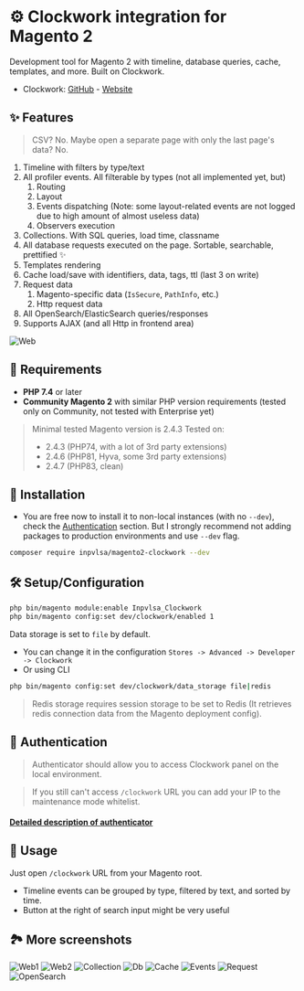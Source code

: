 # ⚙️ Clockwork integration for Magento 2

Development tool for Magento 2 with timeline, database queries, cache, templates, and more. Built on Clockwork.

- Clockwork: [GitHub](https://github.com/itsgoingd/clockwork) - [Website](https://underground.works/clockwork/) 

## ✨ Features

> CSV? No. Maybe open a separate page with only the last page's data? No.


1. Timeline with filters by type/text
2. All profiler events. All filterable by types (not all implemented yet, but)
    1. Routing
    2. Layout
    3. Events dispatching (Note: some layout-related events are not logged due to high amount of almost useless data)
    4. Observers execution
3. Collections. With SQL queries, load time, classname
4. All database requests executed on the page. Sortable, searchable, prettified ✨
5. Templates rendering
6. Cache load/save with identifiers, data, tags, ttl (last 3 on write)
7. Request data
    1. Magento-specific data (`IsSecure`, `PathInfo`, etc.)
    2. Http request data
8. All OpenSearch/ElasticSearch queries/responses
9. Supports AJAX (and all Http in frontend area)

![Web](https://github.com/INPVLSA/magento-clockwork/blob/assets/repo_asset/Web.png?raw=true)

## 📝 Requirements

- **PHP 7.4** or later
- **Community Magento 2** with similar PHP version requirements (tested only on Community, not tested with Enterprise yet)

> Minimal tested Magento version is 2.4.3 
> Tested on:
> - 2.4.3 (PHP74, with a lot of 3rd party extensions)
> - 2.4.6 (PHP81, Hyva, some 3rd party extensions)
> - 2.4.7 (PHP83, clean)

## 🔧 Installation

- You are free now to install it to non-local instances (with no `--dev`), check the [Authentication](#-authentication) section. But I strongly recommend not adding packages to production environments and use `--dev` flag.

```bash
composer require inpvlsa/magento2-clockwork --dev
```

## 🛠️ Setup/Configuration

```bash
php bin/magento module:enable Inpvlsa_Clockwork
php bin/magento config:set dev/clockwork/enabled 1
```

Data storage is set to `file` by default. 

- You can change it in the configuration `Stores -> Advanced -> Developer -> Clockwork`
- Or using CLI 
```bash
php bin/magento config:set dev/clockwork/data_storage file|redis
```

> Redis storage requires session storage to be set to Redis (It retrieves redis connection data from the Magento deployment config).

## 🔐 Authentication

> Authenticator should allow you to access Clockwork panel on the local environment.

> If you still can't access `/clockwork` URL you can add your IP to the maintenance mode whitelist.

#### [Detailed description of authenticator](_doc/Authentication.md)

## 🧐 Usage

Just open `/clockwork` URL from your Magento root.

- Timeline events can be grouped by type, filtered by text, and sorted by time.
- Button at the right of search input might be very useful

## 🏞️ More screenshots

![Web1](https://github.com/INPVLSA/magento-clockwork/blob/assets/repo_asset/Web.png?raw=true)
![Web2](https://github.com/INPVLSA/magento-clockwork/blob/assets/repo_asset/Web2.png?raw=true)
![Collection](https://github.com/INPVLSA/magento-clockwork/blob/assets/repo_asset/Collection.png?raw=true)
![Db](https://github.com/INPVLSA/magento-clockwork/blob/assets/repo_asset/Db.png?raw=true)
![Cache](https://github.com/INPVLSA/magento-clockwork/blob/assets/repo_asset/Cache.png?raw=true)
![Events](https://github.com/INPVLSA/magento-clockwork/blob/assets/repo_asset/Events.png?raw=true)
![Request](https://github.com/INPVLSA/magento-clockwork/blob/assets/repo_asset/Request.png?raw=true)
![OpenSearch](https://github.com/INPVLSA/magento-clockwork/blob/assets/repo_asset/OpenSearch.png?raw=true)
